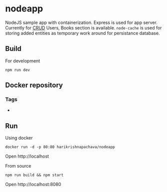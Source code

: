 # nodeapp
NodeJS sample app with containerization. Express is used for app server. Currently for [CRUD](https://en.wikipedia.org/wiki/Create,_read,_update_and_delete) Users, Books section is available. `node-cache` is used for storing added entities as temporary work around for persistance database.

## Build
For development
```shell
npm run dev
```

## Docker repository



### Tags
- 

## Run
Using docker
```shell
docker run -d -p 80:80 harikrishnapachava/nodeapp
```
Open http://localhost

From source
```shell
npm run build && npm start
```
Open http://localhost:8080
